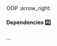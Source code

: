 <link rel="stylesheet" href="{{baseUrl}}/css/textbook.css">

<div class="website-content">

<div id="path">OOP :arrow_right:</div>

<div id="title">

#### Dependencies :two:

</div>

<div id="body">

...

</div>

</div>
